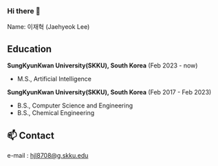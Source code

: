 ### Hi there 👋
Name: 이재혁 (Jaehyeok Lee) <br>

## Education
**SungKyunKwan University(SKKU), South Korea** (Feb 2023 - now)
- M.S., Artificial Intelligence

**SungKyunKwan University(SKKU), South Korea** (Feb 2017 - Feb 2023)
- B.S., Computer Science and Engineering
- B.S., Chemical Engineering

## 📫 Contact
e-mail : hjl8708@g.skku.edu

<!--
**jaehyeokLee-119/jaehyeokLee-119** is a ✨ _special_ ✨ repository because its `README.md` (this file) appears on your GitHub profile.

Here are some ideas to get you started:

- 🔭 I’m currently working on ...
- 🌱 I’m currently learning ...
- 👯 I’m looking to collaborate on ...
- 🤔 I’m looking for help with ...
- 💬 Ask me about ...
- 📫 How to reach me: ...
- 😄 Pronouns: ...
- ⚡ Fun fact: ...
-->
